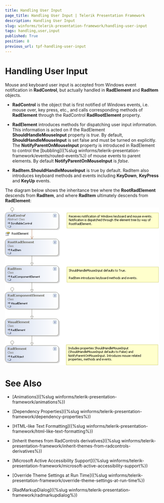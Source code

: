 ```yaml
---
title: Handling User Input
page_title: Handling User Input | Telerik Presentation Framework
description: Handling User Input
slug: winforms/telerik-presentation-framework/handling-user-input
tags: handling,user,input
published: True
position: 8
previous_url: tpf-handling-user-input
---
```


# Handling User Input

Mouse and keyboard user input is accepted from Windows event notification in __RadControl__, but actually handled in __RadElement__ and __RadItem__ objects.
        
* __RadControl__ is the object that is first notified of Windows events, i.e. mouse over, key press, etc., and calls corresponding methods of __RadElement__ through the RadControl __RadRootElement__ property.

* __RadElement__ introduces methods for dispatching user input information. This information is acted on if the RadElement __ShouldHandleMouseInput__ property is *true*. By default, __ShouldHandleMouseInput__ is set false and must be turned on explicitly. The __NotifyParentOnMouseInput__ property is introduced in RadElement to control the [bubbling]({%slug winforms/telerik-presentation-framework/events/routed-events%}) of mouse events to parent elements. By default __NotifyParentOnMouseInput__ is *false*.

* __RadItem.ShouldHandleMouseInput__ is true by default. RadItem also introduces keyboard methods and events including __KeyDown__, __KeyPress__ and __KeyUp__ events.

The diagram below shows the inheritance tree where the __RootRadElement__ descends from __RadItem__, and where __RadItem__ ultimately descends from __RadElement__:

![tpf-handling-user-input 001](images/tpf-handling-user-input001.png)

# See Also
* [Animations]({%slug winforms/telerik-presentation-framework/animations%})

* [Dependency Properties]({%slug winforms/telerik-presentation-framework/dependency-properties%})

* [HTML-like Text Formatting]({%slug winforms/telerik-presentation-framework/html-like-text-formatting%})

* [Inherit themes from RadControls derivatives]({%slug winforms/telerik-presentation-framework/inherit-themes-from-radcontrols-derivatives%})

* [Microsoft Active Accessibility Support]({%slug winforms/telerik-presentation-framework/microsoft-active-accessibility-support%})

* [Override Theme Settings at Run Time]({%slug winforms/telerik-presentation-framework/override-theme-settings-at-run-time%})

* [RadMarkupDialog]({%slug winforms/telerik-presentation-framework/radmarkupdialog%})

